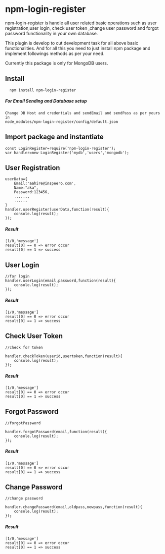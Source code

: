 # npm-login-register

npm-login-register is handle all user related basic operations such as user registration,user login, check user token ,change user password and forgot password functionality in your own database.

This plugin is develop to cut development task for all above basic functionalities. 
And for all this you need to just install npm package and implement followings methods as per your need.

Currently this package is only for MongoDB users.

## Install
```
  npm install npm-login-register
```  
##### For Email Sending and Database setup

    Change DB Host and credentials and sendEmail and sendPass as per yours in
    node_modules/npm-login-register/config/default.json
    
## Import package and instantiate
```
const LoginRegister=require('npm-login-register');
var handler=new LoginRegister('mydb','users','mongodb');
```
## User Registration
```
userData={
    Email:'aahire@inspeero.com',
    Name:"aka",
    Password:123456,
    ......,
    ......
}
handler.userRegister(userData,function(result){
    console.log(result);
});
```
##### Result
  ```
  [1/0,'message']
  result[0] == 0 => error occur
  result[0] == 1 => success
  ```
## User Login
```
//for login
handler.userLogin(email,password,function(result){
    console.log(result);
});
```
##### Result
  ```
  [1/0,'message']
  result[0] == 0 => error occur
  result[0] == 1 => success
  ```
## Check User Token

```
//check for token

handler.checkToken(userid,usertoken,function(result){
    console.log(result);
});
```
##### Result
  ```
  [1/0,'message']
  result[0] == 0 => error occur
  result[0] == 1 => success
  ```
## Forgot Password
```
//forgotPassword

handler.forgotPassword(email,function(result){
    console.log(result);
});
```
##### Result
  ```
  [1/0,'message']
  result[0] == 0 => error occur
  result[0] == 1 => success
  ```
## Change Password

```
//change password

handler.changePassword(email,oldpass,newpass,function(result){
    console.log(result);
});
```
##### Result
  ```
  [1/0,'message']
  result[0] == 0 => error occur
  result[0] == 1 => success
  ```

